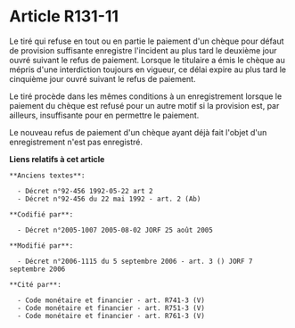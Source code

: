 # Article R131-11

Le tiré qui refuse en tout ou en partie le paiement d'un chèque pour défaut de provision suffisante enregistre l'incident au
plus tard le deuxième jour ouvré suivant le refus de paiement. Lorsque le titulaire a émis le chèque au mépris d'une
interdiction toujours en vigueur, ce délai expire au plus tard le cinquième jour ouvré suivant le refus de paiement.

Le tiré procède dans les mêmes conditions à un enregistrement lorsque le paiement du chèque est refusé pour un autre motif si
la provision est, par ailleurs, insuffisante pour en permettre le paiement.

Le nouveau refus de paiement d'un chèque ayant déjà fait l'objet d'un enregistrement n'est pas enregistré.

**Liens relatifs à cet article**

	**Anciens textes**:

	  - Décret n°92-456 1992-05-22 art 2
	  - Décret n°92-456 du 22 mai 1992 - art. 2 (Ab)

	**Codifié par**:

	  - Décret n°2005-1007 2005-08-02 JORF 25 août 2005

	**Modifié par**:

	  - Décret n°2006-1115 du 5 septembre 2006 - art. 3 () JORF 7 septembre 2006

	**Cité par**:

	  - Code monétaire et financier - art. R741-3 (V)
	  - Code monétaire et financier - art. R751-3 (V)
	  - Code monétaire et financier - art. R761-3 (V)
